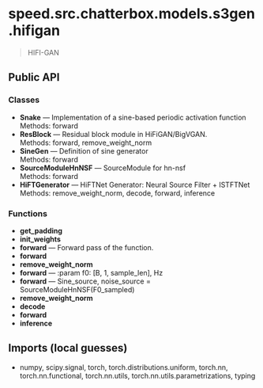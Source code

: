 # speed.src.chatterbox.models.s3gen.hifigan

> HIFI-GAN

## Public API

### Classes
- **Snake** — Implementation of a sine-based periodic activation function  
  Methods: forward
- **ResBlock** — Residual block module in HiFiGAN/BigVGAN.  
  Methods: forward, remove_weight_norm
- **SineGen** — Definition of sine generator  
  Methods: forward
- **SourceModuleHnNSF** — SourceModule for hn-nsf  
  Methods: forward
- **HiFTGenerator** — HiFTNet Generator: Neural Source Filter + ISTFTNet  
  Methods: remove_weight_norm, decode, forward, inference

### Functions
- **get_padding**
- **init_weights**
- **forward** — Forward pass of the function.
- **forward**
- **remove_weight_norm**
- **forward** — :param f0: [B, 1, sample_len], Hz
- **forward** — Sine_source, noise_source = SourceModuleHnNSF(F0_sampled)
- **remove_weight_norm**
- **decode**
- **forward**
- **inference**

## Imports (local guesses)
- numpy, scipy.signal, torch, torch.distributions.uniform, torch.nn, torch.nn.functional, torch.nn.utils, torch.nn.utils.parametrizations, typing